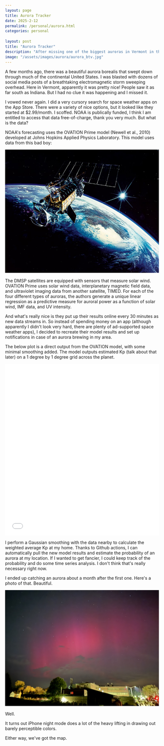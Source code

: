 ```yaml
---
layout: page
title: Aurora Tracker
date: 2025-2-12
permalink: /personal/aurora.html
categories: personal

layout: post
title: "Aurora Tracker"
description: "After missing one of the biggest auroras in Vermont in the last few years, I created an automated system to pull in NOAA forecasting data and set up personal alert system when there is a high likelihood of an aurora occurring."
image: "/assets/images/aurora/aurora_btv.jpg"
---
```



A few months ago, there was a beautiful aurora borealis that swept down through much of the continental United States. I was blasted with dozens of social media posts of a breathtaking electromagnetic storm sweeping overhead. Here in Vermont, apparently it was pretty nice! People saw it as far south as Indiana. But I had no clue it was happening and I missed it.

I vowed never again. I did a very cursory search for space weather apps on the App Store. There were a variety of nice options, but it looked like they started at $2.99/month. I scoffed. NOAA is publically funded, I think I am entitled to access that data free-of-charge, thank you very much. But what is the data?

NOAA's forecasting uses the OVATION Prime model (Newell et al., 2010) developed at Johns Hopkins Applied Physics Laboratory. This model uses data from this bad boy:

<img src="/assets/images/aurora/DMSP_Block-5D2.jpg" alt="Photo Credit: https://en.wikipedia.org/wiki/Defense_Meteorological_Satellite_Program">


The DMSP satellites are equipped with sensors that measure solar wind. OVATION Prime uses solar wind data, interplanetary magnetic field data, and ultraviolet imaging data from another satellite, TIMED. For each of the four different types of auroras, the authors generate a unique linear regression as a predictive measure for auroral power as a function of solar wind, IMF data, and UV intensity.

And what's really nice is they put up their results online every 30 minutes as new data streams in. So instead of spending money on an app (although apparently I didn't look very hard, there are plenty of ad-supported space weather apps), I decided to recreate their model results and set up notifications in case of an aurora brewing in my area.

The below plot is a direct output from the OVATION model, with some minimal smoothing added. The model outputs estimated Kp (talk about that later) on a 1 degree by 1 degree grid across the planet. 

<iframe src="/assets/src/aurora/map2.html" width="100%" height="560px" frameborder="0" scrolling="no"  style="display: flex; justify-content: center; align-items: center"></iframe>

I perform a Gaussian smoothing with the data nearby to calculate the weighted average Kp at my home. Thanks to Github actions, I can automatically pull the new model results and estimate the probability of an aurora at my location. If I wanted to get fancier, I could keep track of the probability and do some time series analysis. I don't think that's really necessary right now.

I ended up catching an aurora about a month after the first one. Here's a photo of that. Beautiful. 

<img src="/assets/images/aurora/aurora_btv.jpg" alt="Nice sight in Vermont.">

Well.

It turns out iPhone night mode does a lot of the heavy lifting in drawing out barely perceptible colors.

Either way, we've got the map.